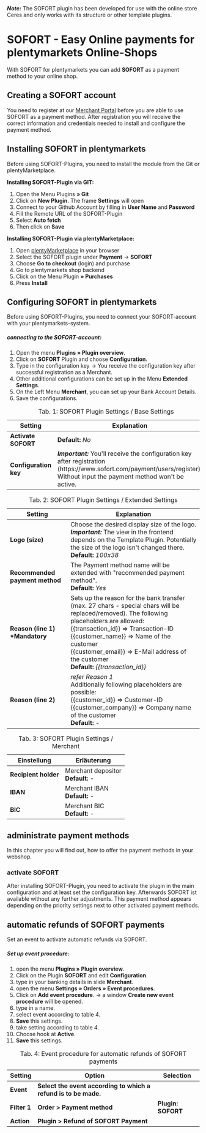 <div class="alert alert-warning" role="alert">
   <strong><i>Note:</i></strong> The SOFORT plugin has been developed for use with the online store Ceres and only works with its structure or other template plugins. 
</div>

# SOFORT - Easy Online payments for plentymarkets Online-Shops

With SOFORT for plentymarkets you can add **SOFORT** as a payment method to your online shop.

## Creating a SOFORT account

You need to register at our [Merchant Portal](https://www.sofort.com/payment/users/register) before you are able to use SOFORT as a payment method. After registration you will receive the correct information and credentials needed to install and configure the payment method. 

## Installing SOFORT in plentymarkets

Before using SOFORT-Plugins, you need to install the module from the Git or plentyMarketplace.**Installing SOFORT-Plugin via GIT:**

1. Open the Menu Plugins **» Git**2.	Click on **New Plugin**. The frame **Settings** will open3.	Connect to your Github Account by filling in **User Name** and **Password** 4.	Fill the Remote URL of the SOFORT-Plugin5.	Select **Auto fetch**6.	Then click on **Save**

**Installing SOFORT-Plugin via plentyMarketplace:**

1. Open [plentyMarketplace](https://marketplace.plentymarkets.com/) in your browser
2. Select the SOFORT plugin under **Payment** → **SOFORT**
3. Choose **Go to checkout** (login) and purchase
4. Go to plentymarkets shop backend
5. Click on the Menu Plugin **» Purchases**
6. Press **Install**

## Configuring SOFORT in plentymarkets

Before using SOFORT-Plugins, you need to connect your SOFORT-account with your plentymarkets-system.

##### connecting to the SOFORT-account:
  
1. Open the menu **Plugins » Plugin overview**.
2. Click on **SOFORT** Plugin and choose **Configuration**.
3. Type in the configuration key 
	→ You receive the configuration key after successful registration as a Merchant.
4. Other additional configurations can be set up in the Menu **Extended Settings**.
5. On the Left Menu **Merchant**, you can set up your Bank Account Details.
6. Save the configurations.

<table>
  <caption>Tab. 1: SOFORT Plugin Settings / Base Settings</caption>
  <thead>
    <th>
      Setting
    </th>
    <th>
      Explanation
    </th>
  </thead>
  <tbody>
    <tr>
      <td>
        <b>Activate SOFORT</b>
      </td>
      <td><b>Default:</b> <i>No</i>
      </td>
    </tr>
    <tr>
      <td>
        <b>Configuration key</b>
      </td>
      <td><strong><i>Important:</i></strong> You'll receive the configuration key after registration (https://www.sofort.com/payment/users/register). <br />Without input the payment method won't be active.
      </td>
    </tr>
  </tbody>
</table>

<table>
  <caption>Tab. 2: SOFORT Plugin Settings / Extended Settings</caption>
  <thead>
    <th>
      Setting
    </th>
    <th>
      Explanation
    </th>
  </thead>
  <tbody>
    <tr>
      <td>
        <b>Logo (size)</b>
      </td>
      <td>
        Choose the desired display size of the logo. <strong><i><br />Important: </i></strong>The view in the frontend depends on the Template Plugin. Potentially the size of the logo isn't changed there.
        <br /><b>Default:</b> <i>100x38</i>
      </td>
    </tr>
    <tr>
      <td>
        <b>Recommended payment method</b>
      </td>
      <td>
        The Payment method name will be extended with "recommended payment method".
        <br /><b>Default:</b> <i>Yes</i>
      </td>
    </tr>
    <tr>
      <td>
        <b>Reason (line 1) *Mandatory</b>
      </td>
      <td>
        Sets up the reason for the bank transfer (max. 27 chars - special chars will be replaced/removed). The following placeholders are allowed:<br />
        {{transaction_id}} => Transaction-ID<br />
        {{customer_name}} => Name of the customer<br />
        {{customer_email}} => E-Mail address of the customer<br />
        <b>Default:</b> <i>{{transaction_id}}</i>
      </td>
    </tr>
    <tr>
      <td>
        <b>Reason (line 2)</b>
      </td>
      <td>
        <i>refer Reason 1</i><br />
        Additionally following placeholders are possible:<br />
        {{customer_id}} => Customer-ID<br />
        {{customer_company}} => Company name of the customer<br />
        <b>Default:</b> <i>-</i>
      </td>
    </tr>
  </tbody>
</table>

<table>
  <caption>Tab. 3: SOFORT Plugin Settings / Merchant</caption>
  <thead>
    <th>
      Einstellung
    </th>
    <th>
      Erläuterung
    </th>
  </thead>
  <tbody>
    <tr>
      <td>
        <b>Recipient holder</b>
      </td>
      <td>
        Merchant depositor
        <br /><b>Default:</b> -
      </td>
    </tr>
    <tr>
      <td>
        <b>IBAN</b>
      </td>
      <td>
        Merchant IBAN	
        <br /><b>Default:</b> -
      </td>
    </tr>
    <tr>
      <td>
        <b>BIC</b>
      </td>
      <td>
        Merchant BIC
        <br /><b>Default:</b> -
      </td>
    </tr>
  </tbody>
</table>

## administrate payment methods

In this chapter you will find out, how to offer the payment methods in your webshop.

### activate SOFORT

After installing SOFORT-Plugin, you need to activate the plugin in the main configuration and at least set the configuration key. Afterwards SOFORT ist available without any further adjustments. This payment method appears depending on the priority settings next to other activated payment methods.

## automatic refunds of SOFORT payments

Set an event to activate automatic refunds via SOFORT.

##### Set up event procedure:

1. open the menu **Plugins » Plugin overview**.
2. Click on the Plugin **SOFORT** and edit **Configuration**.
3. type in your banking details in slide **Merchant**.
4. open the menu **Settings » Orders » Event procedures**.
5. Click on **Add event procedure**.
→ a window **Create new event procedure** will be opened.
6. type in a name.
7. select event according to table 4.
8. **Save** this settings.
9. take setting according to table 4.
10. Choose hook at **Active**.
11. **Save** this settings.

<table>
  <thead>
    <th>
      Setting
    </th>
    <th>
      Option
    </th>
    <th>
      Selection
    </th>
  </thead>
  <tbody>
    <tr>
      <td><strong>Event</strong></td>
      <td><strong>Select the event according to which a refund is to be made.</strong></td>
      <td></td>
    </tr>
    <tr>
      <td><strong>Filter 1</strong></td>
      <td><strong>Order > Payment method</strong></td>
      <td><strong>Plugin: SOFORT</strong></td>
    </tr>
    <tr>
      <td><strong>Action</strong></td>
      <td><strong>Plugin > Refund of SOFORT Payment</strong></td>
      <td>&nbsp;</td>
    </tr>
  </tbody>
  <caption>
    Tab. 4: Event procedure for automatic refunds of SOFORT payments
  </caption>
</table>